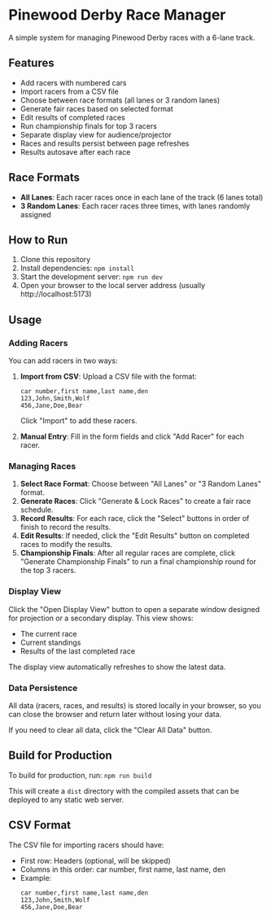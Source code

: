 # Pinewood Derby Race Manager

A simple system for managing Pinewood Derby races with a 6-lane track.

## Features

- Add racers with numbered cars
- Import racers from a CSV file
- Choose between race formats (all lanes or 3 random lanes)
- Generate fair races based on selected format
- Edit results of completed races
- Run championship finals for top 3 racers
- Separate display view for audience/projector
- Races and results persist between page refreshes
- Results autosave after each race

## Race Formats

- **All Lanes**: Each racer races once in each lane of the track (6 lanes total)
- **3 Random Lanes**: Each racer races three times, with lanes randomly assigned

## How to Run

1. Clone this repository
2. Install dependencies: `npm install`
3. Start the development server: `npm run dev`
4. Open your browser to the local server address (usually http://localhost:5173)

## Usage

### Adding Racers

You can add racers in two ways:

1. **Import from CSV**: Upload a CSV file with the format:
   ```
   car number,first name,last name,den
   123,John,Smith,Wolf
   456,Jane,Doe,Bear
   ```
   Click "Import" to add these racers.

2. **Manual Entry**: Fill in the form fields and click "Add Racer" for each racer.

### Managing Races

1. **Select Race Format**: Choose between "All Lanes" or "3 Random Lanes" format.
2. **Generate Races**: Click "Generate & Lock Races" to create a fair race schedule.
3. **Record Results**: For each race, click the "Select" buttons in order of finish to record the results.
4. **Edit Results**: If needed, click the "Edit Results" button on completed races to modify the results.
5. **Championship Finals**: After all regular races are complete, click "Generate Championship Finals" to run a final championship round for the top 3 racers.

### Display View

Click the "Open Display View" button to open a separate window designed for projection or a secondary display. This view shows:

- The current race
- Current standings
- Results of the last completed race

The display view automatically refreshes to show the latest data.

### Data Persistence

All data (racers, races, and results) is stored locally in your browser, so you can close the browser and return later without losing your data.

If you need to clear all data, click the "Clear All Data" button.

## Build for Production

To build for production, run: `npm run build`

This will create a `dist` directory with the compiled assets that can be deployed to any static web server.

## CSV Format

The CSV file for importing racers should have:
- First row: Headers (optional, will be skipped)
- Columns in this order: car number, first name, last name, den
- Example:
  ```
  car number,first name,last name,den
  123,John,Smith,Wolf
  456,Jane,Doe,Bear
  ```
